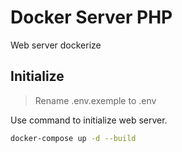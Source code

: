 # Docker Server PHP

Web server dockerize

## Initialize

> Rename .env.exemple to .env

Use command to initialize web server.

```bash
docker-compose up -d --build
```
